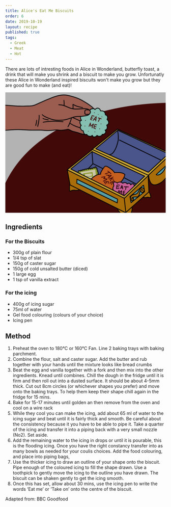 ```yaml
---
title: Alice's Eat Me Biscuits
order: 6
date: 2019-10-19
layout: recipe
published: true
tags:
  - Greek
  - Meat
  - Hot
---
```

There are lots of intresting foods in Alice in Wonderland, butterfly toast, a drink that will make you shrink and a biscuit to make you grow. Unfortunatly these Alice in Wonderland inspired biscuits won't make you grow but they are good fun to make (and eat)!

![A hand is reaching into a box with three biscuits inside - it is holding a light blue biscuit with the words Eat Me](../uploads/img_0283.jpeg)

## Ingredients

### For the Biscuits

* 300g of plain flour
* 1/4 tsp of slat
* 150g of caster sugar 
* 150g of cold unsalted butter (diced) 
* 1 large egg 
* 1 tsp of vanilla extract 

### For the icing 

* 400g of icing sugar 
* 75ml of water 
* Gel food colouring (colours of your choice)
* Icing pen

## Method

1. Preheat the oven to 180°C or 160°C Fan. Line 2 baking trays with baking parchment.
2. Combine the flour, salt and caster sugar. Add the butter and rub together with your hands until the mixture looks like bread crumbs
3. Beat the egg and vanilla together with a fork and then mix into the other ingredients. Knead until combines. Chill the dough in the fridge until it is firm and then roll out into a dusted surface. It should be about 4-5mm thick. Cut out 8cm circles (or whichever shapes you prefer) and move onto the baking trays. To help them keep their shape chill again in the fridge for 15 mins. 
4. Bake for 15-17 minutes until golden an then remove from the oven and cool on a wire rack
5. While they cool you can make the icing, add about 65 ml of water to the icing sugar and beat until it is fairly thick and smooth. Be careful about the consistency because it you have to be able to pipe it. Take a quarter of the icing and transfer it into a piping back with a very small nozzle (No2). Set aside.
6. Add the remaining water to the icing in drops or until it is pourable, this is the flooding icing. Once you have the right constancy transfer into as many bowls as needed for your coulis choices. Add the food colouring, and place into piping bags,
7. Use the thicker icing to draw an outline of your shape onto the biscuit. Pipe enough of the coloured icing to fill the shape drawn. Use a toothpick to gently move the icing to the outline you have drawn. The biscuit can be shaken gently to get the icing smooth. 
8. Once this has set, allow about 30 mins, use the icing pen to write the words ‘Eat me’ or ‘Take on’ onto the centre of the biscuit. 

Adapted from: BBC Goodfood